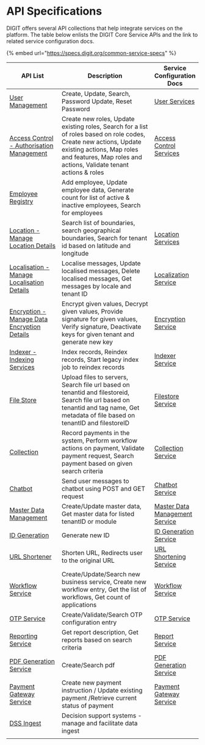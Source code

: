 # API Specifications

DIGIT offers several API collections that help integrate services on the platform. The table below enlists the DIGIT Core Service APIs and the link to related service configuration docs.

{% embed url="https://specs.digit.org/common-service-specs" %}

<table><thead><tr><th width="195">API List</th><th width="412">Description</th><th>Service Configuration Docs</th></tr></thead><tbody><tr><td><a href="https://specs.digit.org/common-service-specs/user">User Management</a></td><td>Create, Update, Search, Password Update, Reset Password</td><td><a href="../core-services/user/">User Services</a></td></tr><tr><td><a href="https://specs.digit.org/common-service-specs/access-control">Access Control - Authorisation Management</a></td><td>Create new roles, Update existing roles, Search for a list of roles based on role codes, Create new actions, Update existing actions, Map roles and features, Map roles and actions, Validate tenant actions &#x26; roles</td><td><a href="../core-services/access-control-services.md">Access Control Services</a></td></tr><tr><td><a href="https://specs.digit.org/common-service-specs/employee">Employee Registry</a></td><td>Add employee, Update employee data, Generate count for list of active &#x26; inactive employees, Search for employees</td><td></td></tr><tr><td><a href="https://core.digit.org/master/platform/specifications/location">Location - Manage Location Details</a></td><td>Search list of boundaries, search geographical boundaries, Search for tenant id based on latitude and longitude</td><td><a href="../core-services/location.md">Location Services</a></td></tr><tr><td><a href="https://core.digit.org/master/platform/specifications/localisation">Localisation - Manage Localisation Details</a></td><td>Localise messages, Update localised messages, Delete localised messages, Get messages by locale and tenant ID</td><td><a href="../core-services/localization-service/">Localization Service</a></td></tr><tr><td><a href="https://specs.digit.org/common-service-specs/encryption">Encryption - Manage Data Encryption Details</a></td><td>Encrypt given values, Decrypt given values, Provide signature for given values, Verify signature, Deactivate keys for given tenant and generate new key</td><td><a href="../core-services/encryption-service/">Encryption Service</a></td></tr><tr><td><a href="https://specs.digit.org/common-service-specs/indexer">Indexer - Indexing Services</a></td><td>Index records, Reindex records, Start legacy index job to reindex records</td><td><a href="../core-services/indexer-service/">Indexer Service</a></td></tr><tr><td><a href="https://specs.digit.org/common-service-specs/filestore">File Store</a></td><td>Upload files to servers, Search file url based on tenantid and filestoreid, Search file url based on tenantid and tag name, Get metadata of file based on tenantID and filestoreID</td><td><a href="../core-services/filestore-service.md">Filestore Service</a></td></tr><tr><td><a href="https://specs.digit.org/common-service-specs/collection">Collection</a></td><td>Record payments in the system, Perform workflow actions on payment, Validate payment request, Search payment based on given search criteria</td><td><a href="https://urban.digit.org/platform/configure-digit/services-overview/business-services/collection-service/collection-service-v2">Collection Service</a></td></tr><tr><td><a href="https://core.digit.org/master/platform/specifications/chat-bot">Chatbot</a></td><td>Send user messages to chatbot using POST and GET request</td><td><a href="../core-service-archived/chatbot-service.md">Chatbot Service</a></td></tr><tr><td><a href="https://specs.digit.org/common-service-specs/master-data-management">Master Data Management</a></td><td>Create/Update master data, Get master data for listed tenantID or module</td><td><a href="../core-services/mdms-master-data-management-service/">Master Data Management Service</a></td></tr><tr><td><a href="https://specs.digit.org/common-service-specs/id-generation">ID Generation</a></td><td>Generate new ID</td><td><a href="../core-services/id-generation-service.md">ID Generation Service</a></td></tr><tr><td><a href="https://specs.digit.org/common-service-specs/url-shortening">URL Shortener</a></td><td>Shorten URL, Redirects user to the original URL</td><td><a href="../core-services/url-shortening-service.md">URL Shortening Service</a></td></tr><tr><td><a href="https://specs.digit.org/common-service-specs/workflow">Workflow Service</a></td><td>Create/Update/Search new business service, Create new workflow entry, Get the list of workflows, Get count of applications</td><td><a href="../core-services/workflow/">Workflow Service</a></td></tr><tr><td><a href="https://specs.digit.org/common-service-specs/otp">OTP Service</a></td><td>Create/Validate/Search OTP configuration entry</td><td><a href="../core-services/otp-service.md">OTP Service</a></td></tr><tr><td><a href="https://core.digit.org/master/platform/specifications/reporting-service">Reporting Service</a></td><td>Get report description, Get reports based on search criteria</td><td><a href="../core-services/report-service/">Report Service</a></td></tr><tr><td><a href="https://specs.digit.org/common-service-specs/pdf-generation">PDF Generation Service</a></td><td>Create/Search pdf</td><td><a href="../core-services/pdf-generation-service.md">PDF Generation Service</a></td></tr><tr><td><a href="https://specs.digit.org/common-service-specs/payment-gateway">Payment Gateway Service</a></td><td>Create new payment instruction / Update existing payment /Retrieve current status of payment</td><td><a href="../core-services/payment-gateway-service.md">Payment Gateway Service</a></td></tr><tr><td><a href="https://specs.digit.org/common-service-specs/decision-support-system-ingest">DSS Ingest</a></td><td>Decision support systems - manage and facilitate data ingest</td><td></td></tr><tr><td></td><td></td><td></td></tr></tbody></table>

